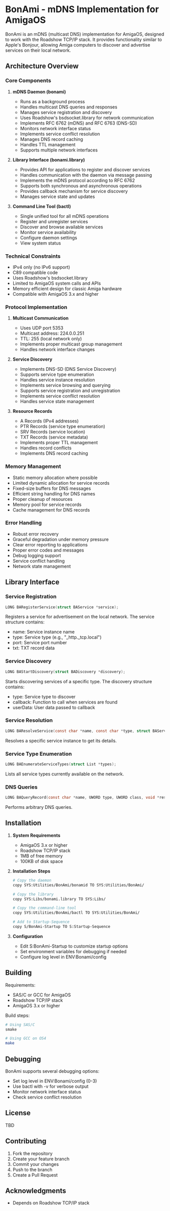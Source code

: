 # BonAmi - mDNS Implementation for AmigaOS

BonAmi is an mDNS (multicast DNS) implementation for AmigaOS, designed to work with the Roadshow TCP/IP stack. It provides functionality similar to Apple's Bonjour, allowing Amiga computers to discover and advertise services on their local network.

## Architecture Overview

### Core Components

1. **mDNS Daemon (bonami)**
   - Runs as a background process
   - Handles multicast DNS queries and responses
   - Manages service registration and discovery
   - Uses Roadshow's bsdsocket.library for network communication
   - Implements RFC 6762 (mDNS) and RFC 6763 (DNS-SD)
   - Monitors network interface status
   - Implements service conflict resolution
   - Manages DNS record caching
   - Handles TTL management
   - Supports multiple network interfaces

2. **Library Interface (bonami.library)**
   - Provides API for applications to register and discover services
   - Handles communication with the daemon via message passing
   - Implements the mDNS protocol according to RFC 6762
   - Supports both synchronous and asynchronous operations
   - Provides callback mechanism for service discovery
   - Manages service state and updates

3. **Command Line Tool (bactl)**
   - Single unified tool for all mDNS operations
   - Register and unregister services
   - Discover and browse available services
   - Monitor service availability
   - Configure daemon settings
   - View system status

### Technical Constraints

- IPv4 only (no IPv6 support)
- C89 compatible code
- Uses Roadshow's bsdsocket.library
- Limited to AmigaOS system calls and APIs
- Memory efficient design for classic Amiga hardware
- Compatible with AmigaOS 3.x and higher

### Protocol Implementation

1. **Multicast Communication**
   - Uses UDP port 5353
   - Multicast address: 224.0.0.251
   - TTL: 255 (local network only)
   - Implements proper multicast group management
   - Handles network interface changes

2. **Service Discovery**
   - Implements DNS-SD (DNS Service Discovery)
   - Supports service type enumeration
   - Handles service instance resolution
   - Implements service browsing and querying
   - Supports service registration and unregistration
   - Implements service conflict resolution
   - Handles service state management

3. **Resource Records**
   - A Records (IPv4 addresses)
   - PTR Records (service type enumeration)
   - SRV Records (service location)
   - TXT Records (service metadata)
   - Implements proper TTL management
   - Handles record conflicts
   - Implements DNS record caching

### Memory Management

- Static memory allocation where possible
- Limited dynamic allocation for service records
- Fixed-size buffers for DNS messages
- Efficient string handling for DNS names
- Proper cleanup of resources
- Memory pool for service records
- Cache management for DNS records

### Error Handling

- Robust error recovery
- Graceful degradation under memory pressure
- Clear error reporting to applications
- Proper error codes and messages
- Debug logging support
- Service conflict handling
- Network state management

## Library Interface

### Service Registration

```c
LONG BARegisterService(struct BAService *service);
```
Registers a service for advertisement on the local network. The service structure contains:
- name: Service instance name
- type: Service type (e.g., "_http._tcp.local")
- port: Service port number
- txt: TXT record data

### Service Discovery

```c
LONG BAStartDiscovery(struct BADiscovery *discovery);
```
Starts discovering services of a specific type. The discovery structure contains:
- type: Service type to discover
- callback: Function to call when services are found
- userData: User data passed to callback

### Service Resolution

```c
LONG BAResolveService(const char *name, const char *type, struct BAService *service);
```
Resolves a specific service instance to get its details.

### Service Type Enumeration

```c
LONG BAEnumerateServiceTypes(struct List *types);
```
Lists all service types currently available on the network.

### DNS Queries

```c
LONG BAQueryRecord(const char *name, UWORD type, UWORD class, void *result, LONG resultlen);
```
Performs arbitrary DNS queries.

## Installation

1. **System Requirements**
   - AmigaOS 3.x or higher
   - Roadshow TCP/IP stack
   - 1MB of free memory
   - 100KB of disk space

2. **Installation Steps**
   ```bash
   # Copy the daemon
   copy SYS:Utilities/BonAmi/bonamid TO SYS:Utilities/BonAmi/
   
   # Copy the library
   copy SYS:Libs/bonami.library TO SYS:Libs/
   
   # Copy the command-line tool
   copy SYS:Utilities/BonAmi/bactl TO SYS:Utilities/BonAmi/
   
   # Add to Startup-Sequence
   copy S/BonAmi-Startup TO S:Startup-Sequence
   ```

3. **Configuration**
   - Edit S:BonAmi-Startup to customize startup options
   - Set environment variables for debugging if needed
   - Configure log level in ENV:Bonami/config

## Building

Requirements:
- SAS/C or GCC for AmigaOS
- Roadshow TCP/IP stack
- AmigaOS 3.x or higher

Build steps:
```bash
# Using SAS/C
smake

# Using GCC on OS4
make
```

## Debugging

BonAmi supports several debugging options:
- Set log level in ENV:Bonami/config (0-3)
- Use bactl with -v for verbose output
- Monitor network interface status
- Check service conflict resolution

## License

TBD

## Contributing

1. Fork the repository
2. Create your feature branch
3. Commit your changes
4. Push to the branch
5. Create a Pull Request

## Acknowledgments

- Depends on Roadshow TCP/IP stack
